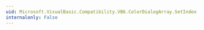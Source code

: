```yaml
---
uid: Microsoft.VisualBasic.Compatibility.VB6.ColorDialogArray.SetIndex(System.Windows.Forms.ColorDialog,System.Int16)
internalonly: False
---
```

